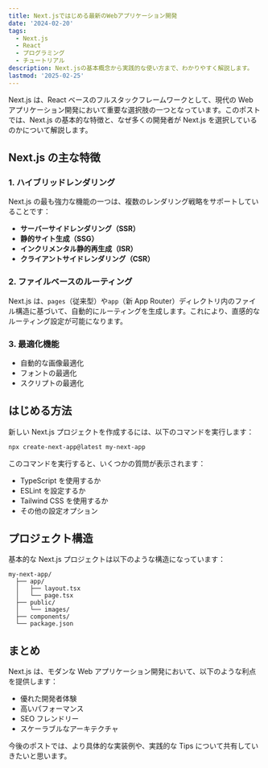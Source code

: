 ```yaml
---
title: Next.jsではじめる最新のWebアプリケーション開発
date: '2024-02-20'
tags:
  - Next.js
  - React
  - プログラミング
  - チュートリアル
description: Next.jsの基本概念から実践的な使い方まで、わかりやすく解説します。
lastmod: '2025-02-25'
---
```


Next.js は、React ベースのフルスタックフレームワークとして、現代の Web アプリケーション開発において重要な選択肢の一つとなっています。このポストでは、Next.js の基本的な特徴と、なぜ多くの開発者が Next.js を選択しているのかについて解説します。

## Next.js の主な特徴

### 1. ハイブリッドレンダリング

Next.js の最も強力な機能の一つは、複数のレンダリング戦略をサポートしていることです：

- **サーバーサイドレンダリング（SSR）**
- **静的サイト生成（SSG）**
- **インクリメンタル静的再生成（ISR）**
- **クライアントサイドレンダリング（CSR）**

### 2. ファイルベースのルーティング

Next.js は、`pages`（従来型）や`app`（新 App Router）ディレクトリ内のファイル構造に基づいて、自動的にルーティングを生成します。これにより、直感的なルーティング設定が可能になります。

### 3. 最適化機能

- 自動的な画像最適化
- フォントの最適化
- スクリプトの最適化

## はじめる方法

新しい Next.js プロジェクトを作成するには、以下のコマンドを実行します：

```bash
npx create-next-app@latest my-next-app
```

このコマンドを実行すると、いくつかの質問が表示されます：

- TypeScript を使用するか
- ESLint を設定するか
- Tailwind CSS を使用するか
- その他の設定オプション

## プロジェクト構造

基本的な Next.js プロジェクトは以下のような構造になっています：

```
my-next-app/
  ├── app/
  │   ├── layout.tsx
  │   └── page.tsx
  ├── public/
  │   └── images/
  ├── components/
  └── package.json
```

## まとめ

Next.js は、モダンな Web アプリケーション開発において、以下のような利点を提供します：

- 優れた開発者体験
- 高いパフォーマンス
- SEO フレンドリー
- スケーラブルなアーキテクチャ

今後のポストでは、より具体的な実装例や、実践的な Tips について共有していきたいと思います。
